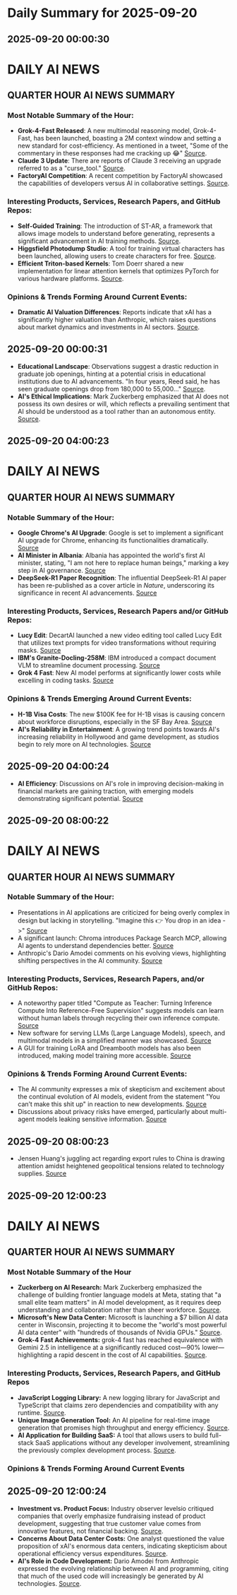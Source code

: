 # Daily Summary for 2025-09-20

## 2025-09-20 00:00:30

# DAILY AI NEWS

## QUARTER HOUR AI NEWS SUMMARY

### Most Notable Summary of the Hour:
- **Grok-4-Fast Released**: A new multimodal reasoning model, Grok-4-Fast, has been launched, boasting a 2M context window and setting a new standard for cost-efficiency. As mentioned in a tweet, "Some of the commentary in these responses had me cracking up 😂" [Source](https://x.com/i/web/status/1969189187749626361).
- **Claude 3 Update**: There are reports of Claude 3 receiving an upgrade referred to as a "curse_tool."  [Source](https://x.com/i/web/status/1969188773108842665).
- **FactoryAI Competition**: A recent competition by FactoryAI showcased the capabilities of developers versus AI in collaborative settings. [Source](https://x.com/i/web/status/1969187584665329702).

### Interesting Products, Services, Research Papers, and GitHub Repos:
- **Self-Guided Training**: The introduction of ST-AR, a framework that allows image models to understand before generating, represents a significant advancement in AI training methods. [Source](https://x.com/i/web/status/1969179785466184049).
- **Higgsfield Photodump Studio**: A tool for training virtual characters has been launched, allowing users to create characters for free. [Source](https://x.com/i/web/status/1969179502585454992).
- **Efficient Triton-based Kernels**: Tom Doerr shared a new implementation for linear attention kernels that optimizes PyTorch for various hardware platforms. [Source](https://x.com/i/web/status/1969159352347935120).

### Opinions & Trends Forming Around Current Events:
- **Dramatic AI Valuation Differences**: Reports indicate that xAI has a significantly higher valuation than Anthropic, which raises questions about market dynamics and investments in AI sectors. [Source](https://x.com/i/web/status/1969133149826302048).

## 2025-09-20 00:00:31

- **Educational Landscape**: Observations suggest a drastic reduction in graduate job openings, hinting at a potential crisis in educational institutions due to AI advancements. "In four years, Reed said, he has seen graduate openings drop from 180,000 to 55,000…" [Source](https://x.com/i/web/status/1969129916697624831).
- **AI's Ethical Implications**: Mark Zuckerberg emphasized that AI does not possess its own desires or will, which reflects a prevailing sentiment that AI should be understood as a tool rather than an autonomous entity. [Source](https://x.com/i/web/status/1969139437477953966).

## 2025-09-20 04:00:23

# DAILY AI NEWS

## QUARTER HOUR AI NEWS SUMMARY

### Notable Summary of the Hour:
- **Google Chrome's AI Upgrade**: Google is set to implement a significant AI upgrade for Chrome, enhancing its functionalities dramatically. [Source](https://x.com/i/web/status/1969248938709676282)
- **AI Minister in Albania**: Albania has appointed the world's first AI minister, stating, "I am not here to replace human beings," marking a key step in AI governance. [Source](https://x.com/i/web/status/1969223308437590319)
- **DeepSeek-R1 Paper Recognition**: The influential DeepSeek-R1 AI paper has been re-published as a cover article in *Nature*, underscoring its significance in recent AI advancements. [Source](https://x.com/i/web/status/1969248938709676282)

### Interesting Products, Services, Research Papers and/or GitHub Repos:
- **Lucy Edit**: DecartAI launched a new video editing tool called Lucy Edit that utilizes text prompts for video transformations without requiring masks. [Source](https://x.com/i/web/status/1969232121752408434)
- **IBM's Granite-Docling-258M**: IBM introduced a compact document VLM to streamline document processing. [Source](https://x.com/i/web/status/1969248938709676282)
- **Grok 4 Fast**: New AI model performs at significantly lower costs while excelling in coding tasks. [Source](https://x.com/i/web/status/1969207969729691672)

### Opinions & Trends Emerging Around Current Events:
- **H-1B Visa Costs**: The new $100K fee for H-1B visas is causing concern about workforce disruptions, especially in the SF Bay Area. [Source](https://x.com/i/web/status/1969236909064102095) 
- **AI's Reliability in Entertainment**: A growing trend points towards AI's increasing reliability in Hollywood and game development, as studios begin to rely more on AI technologies. [Source](https://x.com/i/web/status/1969192013401555296)

## 2025-09-20 04:00:24

- **AI Efficiency**: Discussions on AI's role in improving decision-making in financial markets are gaining traction, with emerging models demonstrating significant potential. [Source](https://x.com/i/web/status/1969192120956096526)

## 2025-09-20 08:00:22

# DAILY AI NEWS

## QUARTER HOUR AI NEWS SUMMARY

### Notable Summary of the Hour:
- Presentations in AI applications are criticized for being overly complex in design but lacking in storytelling. "Imagine this 👉 You drop in an idea ->" [Source](https://x.com/i/web/status/1969310300131221593)
- A significant launch: Chroma introduces Package Search MCP, allowing AI agents to understand dependencies better. [Source](https://x.com/i/web/status/1969310253545107898)
- Anthropic's Dario Amodei comments on his evolving views, highlighting shifting perspectives in the AI community. [Source](https://x.com/i/web/status/1969299051452530853)

### Interesting Products, Services, Research Papers, and/or GitHub Repos:
- A noteworthy paper titled "Compute as Teacher: Turning Inference Compute Into Reference-Free Supervision" suggests models can learn without human labels through recycling their own inference compute. [Source](https://x.com/i/web/status/1969275416180396309)
- New software for serving LLMs (Large Language Models), speech, and multimodal models in a simplified manner was showcased. [Source](https://x.com/i/web/status/1969302987504799887)
- A GUI for training LoRA and Dreambooth models has also been introduced, making model training more accessible. [Source](https://x.com/i/web/status/1969280130934624689)

### Opinions & Trends Forming Around Current Events:
- The AI community expresses a mix of skepticism and excitement about the continual evolution of AI models, evident from the statement "You can’t make this shit up" in reaction to new developments. [Source](https://x.com/i/web/status/1969306224664379773)
- Discussions about privacy risks have emerged, particularly about multi-agent models leaking sensitive information. [Source](https://x.com/i/web/status/1969297618560839945)

## 2025-09-20 08:00:23

- Jensen Huang's juggling act regarding export rules to China is drawing attention amidst heightened geopolitical tensions related to technology supplies. [Source](https://x.com/i/web/status/1969298047566770520)

## 2025-09-20 12:00:23

# DAILY AI NEWS

## QUARTER HOUR AI NEWS SUMMARY

### Most Notable Summary of the Hour
- **Zuckerberg on AI Research:** Mark Zuckerberg emphasized the challenge of building frontier language models at Meta, stating that "a small elite team matters" in AI model development, as it requires deep understanding and collaboration rather than sheer workforce. [Source](https://x.com/i/web/status/1969358690865332234).
- **Microsoft's New Data Center:** Microsoft is launching a $7 billion AI data center in Wisconsin, projecting it to become the "world's most powerful AI data center" with "hundreds of thousands of Nvidia GPUs." [Source](https://x.com/i/web/status/1969344786168758523).
- **Grok-4 Fast Achievements:** grok-4 fast has reached equivalence with Gemini 2.5 in intelligence at a significantly reduced cost—90% lower—highlighting a rapid descent in the cost of AI capabilities. [Source](https://x.com/i/web/status/1969333210975756697).

### Interesting Products, Services, Research Papers, and GitHub Repos
- **JavaScript Logging Library:** A new logging library for JavaScript and TypeScript that claims zero dependencies and compatibility with any runtime. [Source](https://x.com/i/web/status/1969364027772895552).
- **Unique Image Generation Tool:** An AI pipeline for real-time image generation that promises high throughput and energy efficiency. [Source](https://x.com/i/web/status/1969318255446606235).
- **AI Application for Building SaaS:** A tool that allows users to build full-stack SaaS applications without any developer involvement, streamlining the previously complex development process. [Source](https://x.com/i/web/status/1969341760808661253).

### Opinions & Trends Forming Around Current Events

## 2025-09-20 12:00:24

- **Investment vs. Product Focus:** Industry observer levelsio critiqued companies that overly emphasize fundraising instead of product development, suggesting that true customer value comes from innovative features, not financial backing. [Source](https://x.com/i/web/status/1969366586038403388).
- **Concerns About Data Center Costs:** One analyst questioned the value proposition of xAI's enormous data centers, indicating skepticism about operational efficiency versus expenditures. [Source](https://x.com/i/web/status/1969365522400571779).
- **AI's Role in Code Development:** Dario Amodei from Anthropic expressed the evolving relationship between AI and programming, citing that much of the used code will increasingly be generated by AI technologies. [Source](https://x.com/i/web/status/1969314124619293112).

